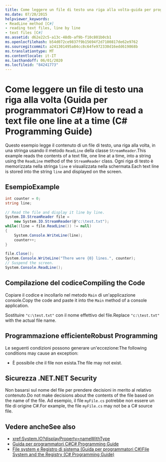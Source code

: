 ```yaml
---
title: Come leggere un file di testo una riga alla volta-guida per programmatori C#
ms.date: 07/20/2015
helpviewer_keywords:
- ReadLine method [C#]
- reading text files, line by line
- text files [C#]
ms.assetid: d62e22c5-a13c-48db-af9b-f10c801b0cb1
ms.openlocfilehash: b54d072ce9837f9b15694f2d7100817de62e9762
ms.sourcegitcommit: a241301495a84cc8c64fe972330d16edd619868b
ms.translationtype: MT
ms.contentlocale: it-IT
ms.lasthandoff: 06/01/2020
ms.locfileid: "84241773"
---
```

# <a name="how-to-read-a-text-file-one-line-at-a-time-c-programming-guide"></a><span data-ttu-id="1facc-102">Come leggere un file di testo una riga alla volta (Guida per programmatori C#)</span><span class="sxs-lookup"><span data-stu-id="1facc-102">How to read a text file one line at a time (C# Programming Guide)</span></span>
<span data-ttu-id="1facc-103">Questo esempio legge il contenuto di un file di testo, una riga alla volta, in una stringa usando il metodo `ReadLine` della classe `StreamReader`.</span><span class="sxs-lookup"><span data-stu-id="1facc-103">This example reads the contents of a text file, one line at a time, into a string using the `ReadLine` method of the `StreamReader` class.</span></span> <span data-ttu-id="1facc-104">Ogni riga di testo è memorizzata nella stringa `line` e visualizzata nella schermata.</span><span class="sxs-lookup"><span data-stu-id="1facc-104">Each text line is stored into the string `line` and displayed on the screen.</span></span>  
  
## <a name="example"></a><span data-ttu-id="1facc-105">Esempio</span><span class="sxs-lookup"><span data-stu-id="1facc-105">Example</span></span>  
  
```csharp
int counter = 0;  
string line;  
  
// Read the file and display it line by line.  
System.IO.StreamReader file =
    new System.IO.StreamReader(@"c:\test.txt");  
while((line = file.ReadLine()) != null)  
{  
    System.Console.WriteLine(line);  
    counter++;  
}  
  
file.Close();  
System.Console.WriteLine("There were {0} lines.", counter);  
// Suspend the screen.  
System.Console.ReadLine();  
```  
  
## <a name="compiling-the-code"></a><span data-ttu-id="1facc-106">Compilazione del codice</span><span class="sxs-lookup"><span data-stu-id="1facc-106">Compiling the Code</span></span>  
 <span data-ttu-id="1facc-107">Copiare il codice e incollarlo nel metodo `Main` di un'applicazione console.</span><span class="sxs-lookup"><span data-stu-id="1facc-107">Copy the code and paste it into the `Main` method of a console application.</span></span>  
  
 <span data-ttu-id="1facc-108">Sostituire `"c:\test.txt"` con il nome effettivo del file.</span><span class="sxs-lookup"><span data-stu-id="1facc-108">Replace `"c:\test.txt"` with the actual file name.</span></span>  
  
## <a name="robust-programming"></a><span data-ttu-id="1facc-109">Programmazione efficiente</span><span class="sxs-lookup"><span data-stu-id="1facc-109">Robust Programming</span></span>  
 <span data-ttu-id="1facc-110">Le seguenti condizioni possono generare un'eccezione:</span><span class="sxs-lookup"><span data-stu-id="1facc-110">The following conditions may cause an exception:</span></span>  
  
- <span data-ttu-id="1facc-111">È possibile che il file non esista.</span><span class="sxs-lookup"><span data-stu-id="1facc-111">The file may not exist.</span></span>  
  
## <a name="net-security"></a><span data-ttu-id="1facc-112">Sicurezza .NET</span><span class="sxs-lookup"><span data-stu-id="1facc-112">.NET Security</span></span>  
 <span data-ttu-id="1facc-113">Non basarsi sul nome del file per prendere decisioni in merito al relativo contenuto.</span><span class="sxs-lookup"><span data-stu-id="1facc-113">Do not make decisions about the contents of the file based on the name of the file.</span></span> <span data-ttu-id="1facc-114">Ad esempio, il file `myFile.cs` potrebbe non essere un file di origine C#.</span><span class="sxs-lookup"><span data-stu-id="1facc-114">For example, the file `myFile.cs` may not be a C# source file.</span></span>  
  
## <a name="see-also"></a><span data-ttu-id="1facc-115">Vedere anche</span><span class="sxs-lookup"><span data-stu-id="1facc-115">See also</span></span>

- <xref:System.IO?displayProperty=nameWithType>
- [<span data-ttu-id="1facc-116">Guida per programmatori C#</span><span class="sxs-lookup"><span data-stu-id="1facc-116">C# Programming Guide</span></span>](../index.md)
- [<span data-ttu-id="1facc-117">File system e Registro di sistema (Guida per programmatori C#)</span><span class="sxs-lookup"><span data-stu-id="1facc-117">File System and the Registry (C# Programming Guide)</span></span>](./index.md)

